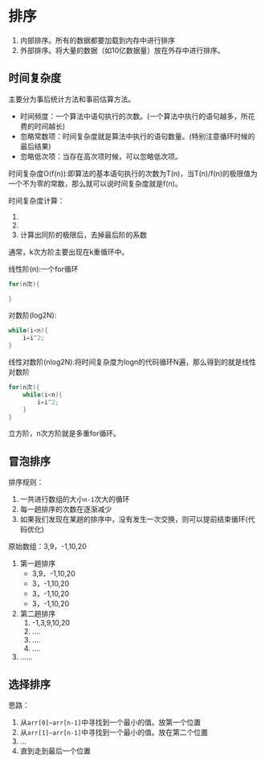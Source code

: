 # 排序

1. 内部排序。所有的数据都要加载到内存中进行排序
2. 外部排序。将大量的数据（如10亿数据量）放在外存中进行排序。

## 时间复杂度

主要分为事后统计方法和事前估算方法。 

- 时间频度：一个算法中语句执行的次数。(一个算法中执行的语句越多，所花费的时间越长)
- 忽略常数项：时间复杂度就是算法中执行的语句数量。(特别注意循环时候的最后结果)
- 忽略低次项：当存在高次项时候，可以忽略低次项。

时间复杂度O(f(n)):即算法的基本语句执行的次数为T(n)，当T(n)/f(n)的极限值为一个不为零的常数，那么就可以说时间复杂度就是f(n)。

时间复杂度计算：

1. 
2. 
3. 计算出同阶的极限后，去掉最后阶的系数

通常，k次方阶主要出现在k重循环中。

线性阶(n):一个for循环

```java
for(n次){
    
}
```

对数阶(log2N):

```java
while(i<n){
    i=i^2;
}
```

线性对数阶(nlog2N):将时间复杂度为logn的代码循环N遍，那么得到的就是线性对数阶

```java
for(n次){
    while(i<n){
        i=i^2;
    }
}
```

立方阶，n次方阶就是多重for循环。

## 冒泡排序

排序规则：

1. 一共进行数组的大小`n-1`次大的循环
2. 每一趟排序的次数在逐渐减少
3. 如果我们发现在某趟的排序中，没有发生一次交换，则可以提前结束循环(代码优化)

原始数组：3,9，-1,10,20

1. 第一趟排序
   - 3,9，-1,10,20
   - 3，-1,10,20
   - 3，-1,10,20
   - 3，-1,10,20
2. 第二趟排序
   1. -1,3,9,10,20
   2. ....
   3. ....
   4. ....
3. ......

## 选择排序

思路：

1. 从`arr[0]~arr[n-1]`中寻找到一个最小的值。放第一个位置
2. 从`arr[1]~arr[n-1]`中寻找到一个最小的值。放在第二个位置
3. ...
4. 直到走到最后一个位置